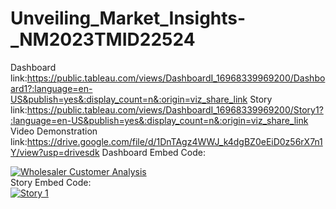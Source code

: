 # Unveiling_Market_Insights-_NM2023TMID22524
Dashboard link:https://public.tableau.com/views/DashboardI_16968339969200/Dashboard1?:language=en-US&publish=yes&:display_count=n&:origin=viz_share_link
Story link:https://public.tableau.com/views/DashboardI_16968339969200/Story1?:language=en-US&publish=yes&:display_count=n&:origin=viz_share_link
Video Demonstration link:https://drive.google.com/file/d/1DnTAgz4WWJ_k4dgBZ0eEiD0z56rX7n1Y/view?usp=drivesdk
Dashboard Embed Code:<div class='tableauPlaceholder' id='viz1696834147025' style='position: relative'><noscript><a href='#'><img alt='Wholesaler Customer Analysis ' src='https:&#47;&#47;public.tableau.com&#47;static&#47;images&#47;Da&#47;DashboardI_16968339969200&#47;Dashboard1&#47;1_rss.png' style='border: none' /></a></noscript><object class='tableauViz'  style='display:none;'><param name='host_url' value='https%3A%2F%2Fpublic.tableau.com%2F' /> <param name='embed_code_version' value='3' /> <param name='site_root' value='' /><param name='name' value='DashboardI_16968339969200&#47;Dashboard1' /><param name='tabs' value='no' /><param name='toolbar' value='yes' /><param name='static_image' value='https:&#47;&#47;public.tableau.com&#47;static&#47;images&#47;Da&#47;DashboardI_16968339969200&#47;Dashboard1&#47;1.png' /> <param name='animate_transition' value='yes' /><param name='display_static_image' value='yes' /><param name='display_spinner' value='yes' /><param name='display_overlay' value='yes' /><param name='display_count' value='yes' /><param name='language' value='en-US' /><param name='filter' value='publish=yes' /></object></div>                <script type='text/javascript'>                    var divElement = document.getElementById('viz1696834147025');                    var vizElement = divElement.getElementsByTagName('object')[0];                    if ( divElement.offsetWidth > 800 ) { vizElement.style.width='1100px';vizElement.style.minHeight='827px';vizElement.style.maxHeight='2427px';vizElement.style.height=(divElement.offsetWidth*0.75)+'px';} else if ( divElement.offsetWidth > 500 ) { vizElement.style.width='1100px';vizElement.style.minHeight='827px';vizElement.style.maxHeight='2427px';vizElement.style.height=(divElement.offsetWidth*0.75)+'px';} else { vizElement.style.width='100%';vizElement.style.height='2777px';}                     var scriptElement = document.createElement('script');                    scriptElement.src = 'https://public.tableau.com/javascripts/api/viz_v1.js';                    vizElement.parentNode.insertBefore(scriptElement, vizElement);                </script>
Story Embed Code:<div class='tableauPlaceholder' id='viz1696835121387' style='position: relative'><noscript><a href='#'><img alt='Story 1 ' src='https:&#47;&#47;public.tableau.com&#47;static&#47;images&#47;Da&#47;DashboardI_16968339969200&#47;Story1&#47;1_rss.png' style='border: none' /></a></noscript><object class='tableauViz'  style='display:none;'><param name='host_url' value='https%3A%2F%2Fpublic.tableau.com%2F' /> <param name='embed_code_version' value='3' /> <param name='site_root' value='' /><param name='name' value='DashboardI_16968339969200&#47;Story1' /><param name='tabs' value='no' /><param name='toolbar' value='yes' /><param name='static_image' value='https:&#47;&#47;public.tableau.com&#47;static&#47;images&#47;Da&#47;DashboardI_16968339969200&#47;Story1&#47;1.png' /> <param name='animate_transition' value='yes' /><param name='display_static_image' value='yes' /><param name='display_spinner' value='yes' /><param name='display_overlay' value='yes' /><param name='display_count' value='yes' /><param name='language' value='en-US' /><param name='filter' value='publish=yes' /></object></div>                <script type='text/javascript'>                    var divElement = document.getElementById('viz1696835121387');                    var vizElement = divElement.getElementsByTagName('object')[0];                    vizElement.style.width='1016px';vizElement.style.height='991px';                    var scriptElement = document.createElement('script');                    scriptElement.src = 'https://public.tableau.com/javascripts/api/viz_v1.js';                    vizElement.parentNode.insertBefore(scriptElement, vizElement);                </script>

